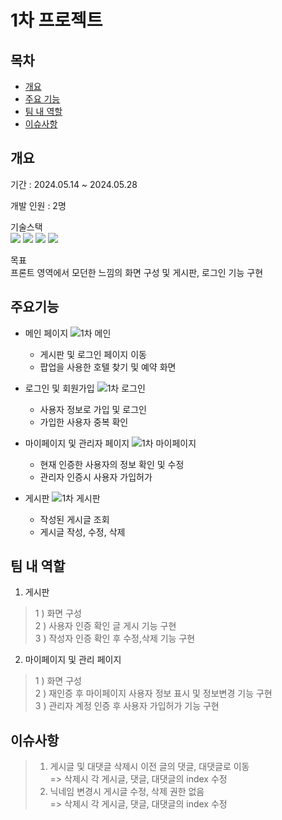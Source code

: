 # 1차 프로젝트
## 목차
- [개요](##개요)
- [주요 기능](##주요기능)
- [팀 내 역할](##팀-내-역할)
- [이슈사항](##이슈사항)

## 개요
 기간 : 2024.05.14 ~ 2024.05.28 <br>

 개발 인원 : 2명 <br>

 기술스택<br>
<img src="https://img.shields.io/badge/CSS3-1572B6?style=for-the-badge&logo=CSS3&logoColor=white"> 
<img src="https://img.shields.io/badge/HTML-D0654C?style=for-the-badge&logo=HTML5&logoColor=white"> 
<img src="https://img.shields.io/badge/JavaScript-F7DF1E?style=for-the-badge&logo=JavaScript&logoColor=black"> 
<img src="https://img.shields.io/badge/Typescript-3D6AAC?style=for-the-badge&logo=Typescript&logoColor=white"> 

목표   
프론트 영역에서 모던한 느낌의 화면 구성 및 게시판, 로그인 기능 구현

## 주요기능
- 메인 페이지
![1차 메인](https://github.com/user-attachments/assets/a0c9e987-b8c4-40fc-9e8d-e4db6a478711)
   - 게시판 및 로그인 페이지 이동
   - 팝업을 사용한 호텔 찾기 및 예약 화면

- 로그인 및 회원가입
![1차 로그인](https://github.com/user-attachments/assets/b8bcc89d-947f-429f-b664-ebad2a13afbd)
   - 사용자 정보로 가입 및 로그인
   - 가입한 사용자 중복 확인

- 마이페이지 및 관리자 페이지
![1차 마이페이지](https://github.com/user-attachments/assets/e24d2ec3-8950-4793-bb32-23edb4084572)
   - 현재 인증한 사용자의 정보 확인 및 수정
   - 관리자 인증시 사용자 가입허가 

- 게시판
  ![1차 게시판](https://github.com/user-attachments/assets/5a08363f-12ef-45ce-9317-afed8e223641)
   - 작성된 게시글 조회
   - 게시글 작성, 수정, 삭제

## 팀 내 역할
1. 게시판 
 > 1 ) 화면 구성   
 > 2 ) 사용자 인증 확인 글 게시 기능 구현   
 > 3 ) 작성자 인증 확인 후 수정,삭제 기능 구현    

2. 마이페이지 및 관리 페이지
 > 1 ) 화면 구성   
 > 2 ) 재인증 후 마이페이지 사용자 정보 표시 및 정보변경 기능 구현   
 > 3 ) 관리자 계정 인증 후 사용자 가입허가 기능 구현   

## 이슈사항
> 1. 게시글 및 대댓글 삭제시 이전 글의 댓글, 대댓글로 이동    
> => 삭제시 각 게시글, 댓글, 대댓글의 index 수정   
> 2. 닉네임 변경시 게시글 수정, 삭제 권한 없음   
> => 삭제시 각 게시글, 댓글, 대댓글의 index 수정
